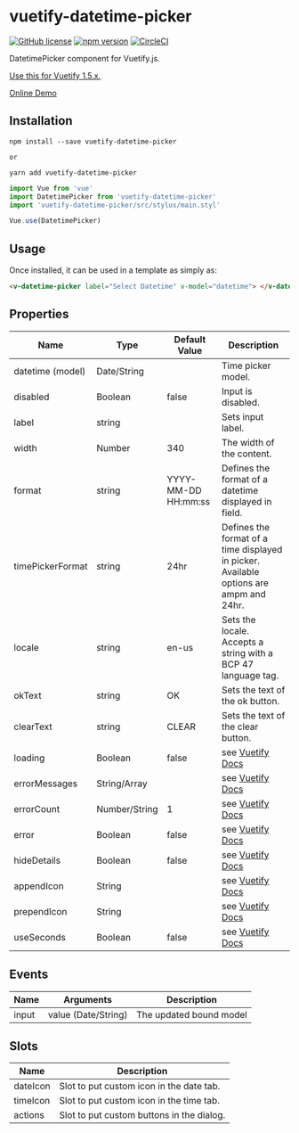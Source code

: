 # vuetify-datetime-picker

[![GitHub license](https://img.shields.io/badge/license-MIT-blue.svg)](https://github.com/darrenfang/vuetify-datetime-picker/blob/master/LICENSE)
[![npm version](https://img.shields.io/npm/v/vuetify-datetime-picker.svg?style=flat)](https://www.npmjs.com/package/vuetify-datetime-picker)
[![CircleCI](https://img.shields.io/circleci/project/github/darrenfang/vuetify-datetime-picker.svg)](https://circleci.com/gh/darrenfang/vuetify-datetime-picker)

DatetimePicker component for Vuetify.js.

[Use this for Vuetify 1.5.x.](https://github.com/darrenfang/vuetify-datetime-picker/tree/v1.x 'Use this for Vuetify 1.5.x.')

[Online Demo](http://darrenfang.github.io/vuetify-datetime-picker/ 'Online Demo')

## Installation

```shell
npm install --save vuetify-datetime-picker

or

yarn add vuetify-datetime-picker
```

```js
import Vue from 'vue'
import DatetimePicker from 'vuetify-datetime-picker'
import 'vuetify-datetime-picker/src/stylus/main.styl'

Vue.use(DatetimePicker)
```

## Usage

Once installed, it can be used in a template as simply as:

```html
<v-datetime-picker label="Select Datetime" v-model="datetime"> </v-datetime-picker>
```

## Properties

| Name             | Type          | Default Value       | Description                                                                             |
| ---------------- | ------------- | ------------------- | --------------------------------------------------------------------------------------- |
| datetime (model) | Date/String   |                     | Time picker model.                                                                      |
| disabled         | Boolean       | false               | Input is disabled.                                                                      |
| label            | string        |                     | Sets input label.                                                                       |
| width            | Number        | 340                 | The width of the content.                                                               |
| format           | string        | YYYY-MM-DD HH:mm:ss | Defines the format of a datetime displayed in field.                                    |
| timePickerFormat | string        | 24hr                | Defines the format of a time displayed in picker. Available options are ampm and 24hr.  |
| locale           | string        | en-us               | Sets the locale. Accepts a string with a BCP 47 language tag.                           |
| okText           | string        | OK                  | Sets the text of the ok button.                                                         |
| clearText        | string        | CLEAR               | Sets the text of the clear button.                                                      |
| loading          | Boolean       | false               | see [Vuetify Docs](https://vuetifyjs.com/zh-Hans/components/text-fields 'Vuetify Docs') |
| errorMessages    | String/Array  |                     | see [Vuetify Docs](https://vuetifyjs.com/zh-Hans/components/text-fields 'Vuetify Docs') |
| errorCount       | Number/String | 1                   | see [Vuetify Docs](https://vuetifyjs.com/zh-Hans/components/text-fields 'Vuetify Docs') |
| error            | Boolean       | false               | see [Vuetify Docs](https://vuetifyjs.com/zh-Hans/components/text-fields 'Vuetify Docs') |
| hideDetails      | Boolean       | false               | see [Vuetify Docs](https://vuetifyjs.com/zh-Hans/components/text-fields 'Vuetify Docs') |
| appendIcon       | String        |                     | see [Vuetify Docs](https://vuetifyjs.com/zh-Hans/components/text-fields 'Vuetify Docs') |
| prependIcon      | String        |                     | see [Vuetify Docs](https://vuetifyjs.com/zh-Hans/components/text-fields 'Vuetify Docs') |
| useSeconds       | Boolean       | false               | see [Vuetify Docs](https://vuetifyjs.com/zh-Hans/components/text-fields 'Vuetify Docs') |

## Events

| Name  | Arguments           | Description             |
| ----- | ------------------- | ----------------------- |
| input | value (Date/String) | The updated bound model |

## Slots

| Name     | Description                               |
| -------- | ----------------------------------------- |
| dateIcon | Slot to put custom icon in the date tab.  |
| timeIcon | Slot to put custom icon in the time tab.  |
| actions  | Slot to put custom buttons in the dialog. |
